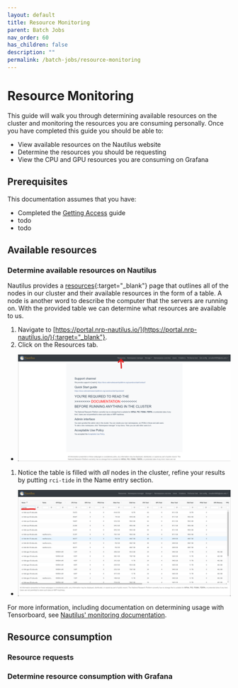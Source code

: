 ```yaml
---
layout: default
title: Resource Monitoring
parent: Batch Jobs
nav_order: 60
has_children: false
description: ""
permalink: /batch-jobs/resource-monitoring
---
```


# Resource Monitoring

This guide will walk you through determining available resources on the cluster and monitoring the resources you are consuming personally. 
Once you have completed this guide you should be able to:
- View available resources on the Nautilus website
- Determine the resources you should be requesting
- View the CPU and GPU resources you are consuming on Grafana

## Prerequisites

This documentation assumes that you have:
- Completed the [Getting Access](/batch-jobs/getting-access) guide
- todo
- todo

## Available resources

### Determine available resources on Nautilus

Nautilus provides a [resources](https://portal.nrp-nautilus.io/resources){:target="_blank"} page that outlines all of the nodes in our cluster and their available resources in the form of a table. 
A node is another word to describe the computer that the servers are running on.
With the provided table we can determine what resources are available to us.

1. Navigate to [https://portal.nrp-nautilus.io/](https://portal.nrp-nautilus.io/){:target="_blank"}.
1. Click on the Resources tab.
  - ![Nautilus homepage](/images/batch-jobs/resourcemonitoring1.png)
1. Notice the table is filled with _all_ nodes in the cluster, refine your results by putting `rci-tide` in the Name entry section.
  - ![Nautilus resources tab with name search](/images/batch-jobs/resourcemonitoring2.png)

For more information, including documentation on determining usage with Tensorboard, see [Nautilus' monitoring documentation](https://docs.nationalresearchplatform.org/userdocs/running/monitoring/).

## Resource consumption

### Resource requests

### Determine resource consumption with Grafana